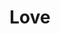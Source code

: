 ---
pid: mp74
title: Love
location_transcription: Marconi Plaza
coordinates: "[-75.172297965024, 39.915529646366]"
zipcode: '48377'
gen_neighborhood: 
neighborhood: 
outside_phl: 'Novi MI '
age: '58'
age_range: 50-59
instagram: 
image_file_name: mp_74.jpg
proposal_transcription: |-
  L ove
  O pportunity
  V ictory
  E quality

  This could be a play space that children could play in. The capital letters could be the letters to play in.
topic: Love
topic_summary: '0'
type: Playground
keywords_other: 
credit: Lori Mathes
image_labels: 
twitter: 
facebook: 
permalink: "/monuments/mp74/"
layout: item-page
---
